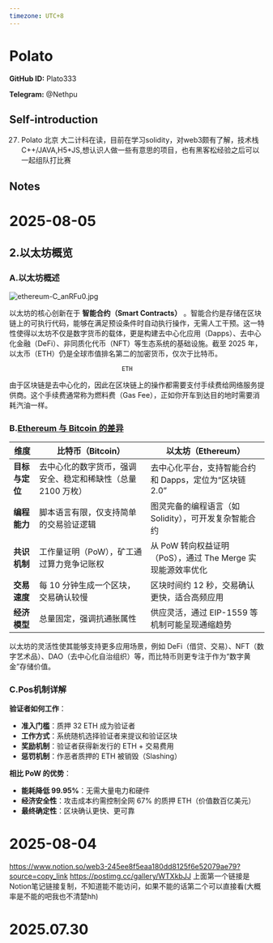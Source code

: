 ```yaml
---
timezone: UTC+8
---
```


# Polato

**GitHub ID:** Plato333

**Telegram:** @Nethpu

## Self-introduction

27. Polato 北京 大二计科在读，目前在学习solidity，对web3颇有了解，技术栈C++/JAVA,H5+JS,想认识人做一些有意思的项目，也有黑客松经验之后可以一起组队打比赛

## Notes

<!-- Content_START -->
# 2025-08-05

## 2.以太坊概览

### A.以太坊概述

  

![ethereum-C_anRFu0.jpg](attachment:3957ff4d-215a-4ebf-909d-9fcd84bab727:ethereum-C_anRFu0.jpg)

   以太坊的核心创新在于 **智能合约（Smart Contracts）** 。智能合约是存储在区块链上的可执行代码，能够在满足预设条件时自动执行操作，无需人工干预。这一特性使得以太坊不仅是数字货币的载体，更是构建去中心化应用（Dapps）、去中心化金融（DeFi）、非同质化代币（NFT）等生态系统的基础设施。截至 2025 年，以太币（ETH）仍是全球市值排名第二的加密货币，仅次于比特币。

                                   ETH

  由于区块链是去中心化的，因此在区块链上的操作都需要支付手续费给网络服务提供商。这个手续费通常称为燃料费（Gas Fee），正如你开车到达目的地时需要消耗汽油一样。

### B.[**Ethereum 与 Bitcoin 的差异**](https://web3intern.xyz/zh/overview-of-ethereum/#%E4%BA%8C%E3%80%81ethereum-%E4%B8%8E-bitcoin-%E7%9A%84%E5%B7%AE%E5%BC%82)

| **维度** | **比特币（Bitcoin）** | **以太坊（Ethereum）** |
| --- | --- | --- |
| **目标与定位** | 去中心化的数字货币，强调安全、稳定和稀缺性（总量 2100 万枚） | 去中心化平台，支持智能合约和 Dapps，定位为“区块链 2.0” |
| **编程能力** | 脚本语言有限，仅支持简单的交易验证逻辑 | 图灵完备的编程语言（如 Solidity），可开发复杂智能合约 |
| **共识机制** | 工作量证明（PoW），矿工通过算力竞争记账权 | 从 PoW 转向权益证明（PoS），通过 The Merge 实现能源效率优化 |
| **交易速度** | 每 10 分钟生成一个区块，交易确认较慢 | 区块时间约 12 秒，交易确认更快，适合高频应用 |
| **经济模型** | 总量固定，强调抗通胀属性 | 供应灵活，通过 EIP-1559 等机制可能呈现通缩趋势 |

以太坊的灵活性使其能够支持更多应用场景，例如 DeFi（借贷、交易）、NFT（数字艺术品）、DAO（去中心化自治组织）等，而比特币则更专注于作为“数字黄金”存储价值。

### C.Pos机制详解

**验证者如何工作**：

- **准入门槛**：质押 32 ETH 成为验证者
- **工作方式**：系统随机选择验证者来提议和验证区块
- **奖励机制**：验证者获得新发行的 ETH + 交易费用
- **惩罚机制**：作恶者质押的 ETH 被销毁（Slashing）

**相比 PoW 的优势**：

- **能耗降低 99.95%**：无需大量电力和硬件
- **经济安全性**：攻击成本约需控制全网 67% 的质押 ETH（价值数百亿美元）
- **最终确定性**：区块确认更快、更可靠

# 2025-08-04

https://www.notion.so/web3-245ee8f5eaa180dd8125f6e52079ae79?source=copy_link
https://postimg.cc/gallery/WTXkbJJ
上面第一个链接是Notion笔记链接复制，不知道能不能访问，如果不能的话第二个可以直接看(大概率是不能的吧我也不清楚hh)


# 2025.07.30


<!-- Content_END -->
